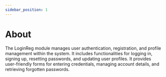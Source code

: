 ```yaml
---
sidebar_position: 1
---
```


# About

The LoginReg module manages user authentication, registration, and profile management within the system. It includes functionalities for logging in, signing up, resetting passwords, and updating user profiles. It provides user-friendly forms for entering credentials, managing account details, and retrieving forgotten passwords. 